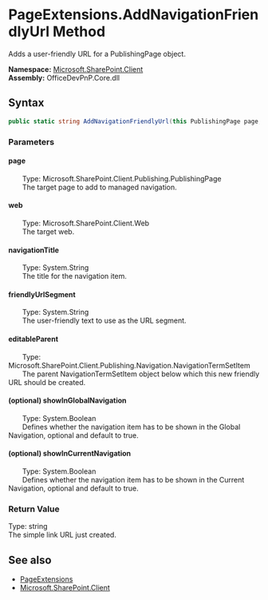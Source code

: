 # PageExtensions.AddNavigationFriendlyUrl Method  
 Adds a user-friendly URL for a PublishingPage object.   

**Namespace:** [Microsoft.SharePoint.Client](Microsoft.SharePoint.Client.md)  
**Assembly:** OfficeDevPnP.Core.dll  
## Syntax
```C#
public static string AddNavigationFriendlyUrl(this PublishingPage page, Web web, String navigationTitle, String friendlyUrlSegment, NavigationTermSetItem editableParent, Boolean showInGlobalNavigation = True, Boolean showInCurrentNavigation = True)
```
### Parameters
#### page  
&emsp;&emsp;Type: Microsoft.SharePoint.Client.Publishing.PublishingPage  
&emsp;&emsp;The target page to add to managed navigation.  

  

#### web  
&emsp;&emsp;Type: Microsoft.SharePoint.Client.Web  
&emsp;&emsp;The target web.  

  

#### navigationTitle  
&emsp;&emsp;Type: System.String  
&emsp;&emsp;The title for the navigation item.  

  

#### friendlyUrlSegment  
&emsp;&emsp;Type: System.String  
&emsp;&emsp;The user-friendly text to use as the URL segment.  

  

#### editableParent  
&emsp;&emsp;Type: Microsoft.SharePoint.Client.Publishing.Navigation.NavigationTermSetItem  
&emsp;&emsp;The parent NavigationTermSetItem object below which this new friendly URL should be created.  

  

#### (optional) showInGlobalNavigation  
&emsp;&emsp;Type: System.Boolean  
&emsp;&emsp;Defines whether the navigation item has to be shown in the Global Navigation, optional and default to true.  

  

#### (optional) showInCurrentNavigation  
&emsp;&emsp;Type: System.Boolean  
&emsp;&emsp;Defines whether the navigation item has to be shown in the Current Navigation, optional and default to true.  

  

### Return Value
Type: string  
The simple link URL just created.  


## See also
- [PageExtensions](Microsoft.SharePoint.Client.PageExtensions.md) 
- [Microsoft.SharePoint.Client](Microsoft.SharePoint.Client.md) 
